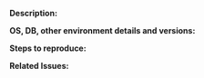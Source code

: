 **Description:**
<!-- Give a brief description of the issue -->

**OS, DB, other environment details and versions:**    

**Steps to reproduce:**

**Related Issues:**
<!-- Any related issues such as sub tasks, issues reported in other repositories (e.g component repositories), similar problems, etc. -->